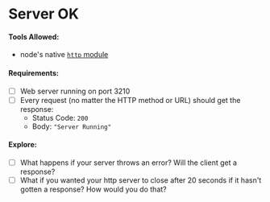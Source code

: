 Server OK
===

#### Tools Allowed:
- node's native [`http` module](https://nodejs.org/dist/latest-v16.x/docs/api/http.html#class-httpserver)

#### Requirements:
- [ ] Web server running on port 3210
- [ ] Every request (no matter the HTTP method or URL) should get the response:
    - Status Code: `200`
    - Body: `"Server Running"`

#### Explore:
- [ ] What happens if your server throws an error? Will the client get a response?
- [ ] What if you wanted your http server to close after 20 seconds if it hasn't gotten a response? How would you do that?
